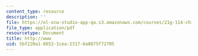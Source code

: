 ```yaml
---
content_type: resource
description: ''
file: https://ol-ocw-studio-app-qa.s3.amazonaws.com/courses/21g-114-chinese-vi-streamlined-spring-2005/5bf220a186521cea23176a8875f72705_MIT21G_114S05_4_06f_1.pdf
file_type: application/pdf
resourcetype: Document
title: http://www
uid: 5bf220a1-8652-1cea-2317-6a8875f72705
---
```

